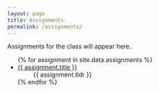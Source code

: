 ```yaml
---
layout: page
title: Assignments
permalink: /assignments/
---
```


Assignments for the class will appear here. 

<!--
The bottom right icons link to the Github directory for the lecture (<i class="fab fa-github"></i>), the R Markdown document for the lecture (<i class="fab fa-r-project"></i>), and a PDF, embedded on Github, for the lecture (<i class="fas fa-file-pdf"></i>).
-->

<ul id="archive">
{% for assignment in site.data.assignments %}
      <li class="archiveposturl">
        <span><a href="{{ site.baseurl }}/{{ assignment.dirname }}/{{ assignment.filename }}">{{ assignment.title }}</a></span><br>
<span class = "postlower">
<!-- <strong>tl;dr:</strong> -->  &emsp; &emsp; {{ assignment.tldr }}</span>
<strong style="font-size:100%; font-family: 'Titillium Web', sans-serif; float:right; padding-right: .5em">

<!--
	<a href="https://github.com/{{ site.githubdir}}/tree/master/{{ assignment.dirname }}"><i class="fab fa-github"></i></a>&nbsp;&nbsp;
	<a href="https://github.com/{{ site.githubdir}}/tree/master/{{ assignment.dirname }}/{{ assignment.filename}}.Rmd"><i class="fab fa-r-project"></i></a>&nbsp;&nbsp;
	<a href="https://github.com/{{ site.githubdir}}/blob/master/{{ assignment.dirname }}/{{ assignment.filename}}.pdf"><i class="fas fa-file-pdf"></i></a>&nbsp;&nbsp;
	<a href="https://github.com/{{ site.githubdir}}/blob/master/{{ assignment.dirname }}/{{ assignment.filename}}.zip"><i class="fas fa-laptop-code"></i></a>
-->
</strong> 
      </li>
{% endfor %}
</ul>
